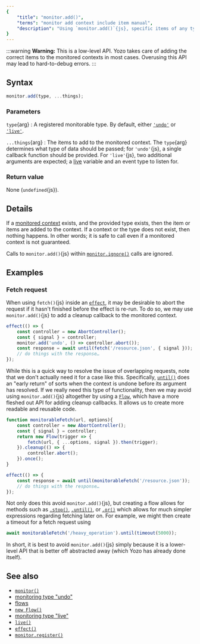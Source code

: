 ```yaml
---
{
	"title": "monitor.add()",
	"terms": "monitor add context include item manual",
	"description": "Using `monitor.add()`{js}, specific items of any type may manually be added to the monitored context."
}
---
```


:::warning
**Warning:** This is a low-level API. Yozo takes care of adding the correct items to the monitored contexts in most cases. Overusing this API may lead to hard-to-debug errors.
:::

## Syntax

```js
monitor.add(type, ...things);
```

### Parameters

`type`{arg}
: A registered monitorable type. By default, either [`'undo'`](/docs/monitor/undo/) or [`'live'`](/docs/monitor/live/).

`...things`{arg}
: The items to add to the monitored context. The `type`{arg} determines what type of data should be passed; for `'undo'`{js}, a single callback function should be provided. For `'live'`{js}, two additional arguments are expected; a [live](/docs/live/) variable and an event type to listen for.

### Return value

None (`undefined`{js}).

## Details

If a [monitored context](/docs/monitor/) exists, and the provided type exists, then the item or items are added to the context. If a context or the type does not exist, then nothing happens. In other words; it is safe to call even if a monitored context is not guaranteed.

Calls to `monitor.add()`{js} within [`monitor.ignore()`](/docs/monitor/ignore/) calls are ignored.

## Examples

### Fetch request

When using `fetch()`{js} inside an [`effect`](/docs/effect/), it may be desirable to abort the request if it hasn't finished before the effect is re-run. To do so, we may use `monitor.add()`{js} to add a cleanup callback to the monitored context.

```js
effect(() => {
	const controller = new AbortController();
	const { signal } = controller;
	monitor.add('undo', () => controller.abort());
	const response = await until(fetch('/resource.json', { signal }));
	// do things with the response…
});
```

While this is a quick way to resolve the issue of overlapping requests, note that we don't actually need it for a case like this. Specifically, [`until()`](/docs/monitor/until/) does an "early return" of sorts when the context is undone before its argument has resolved. If we really need this type of functionality, then we may avoid using `monitor.add()`{js} altogether by using a [`Flow`](/docs/flow/), which have a more fleshed out API for adding cleanup callbacks. It allows us to create more readable and reusable code.

```js
function monitorableFetch(url, options){
	const controller = new AbortController();
	const { signal } = controller;
	return new Flow(trigger => {
		fetch(url, { ...options, signal }).then(trigger);
	}).cleanup(() => {
		controller.abort();
	}).once();
}

effect(() => {
	const response = await until(monitorableFetch('/resource.json'));
	// do things with the response…
});
```

Not only does this avoid `monitor.add()`{js}, but creating a flow allows for methods such as [`.stop()`](/docs/flow/stop/), [`.until()`](/docs/flow/until/), or [`.or()`](/docs/flow/or/) which allows for much simpler expressions regarding fetching later on. For example, we might then create a timeout for a fetch request using

```js
await monitorableFetch('/heavy_operation').until(timeout(5000));
```

In short, it is best to avoid `monitor.add()`{js} simply because it is a lower-level API that is better off abstracted away (which Yozo has already done itself).

## See also

- [`monitor()`](/docs/monitor/)
- [monitoring type "undo"](/docs/monitor/undo/)
- [flows](/docs/flow/)
- [`new Flow()`](/docs/flow/constructor/)
- [monitoring type "live"](/docs/monitor/live/)
- [`live()`](/docs/live/)
- [`effect()`](/docs/effect/)
- [`monitor.register()`](/docs/monitor/register/)
